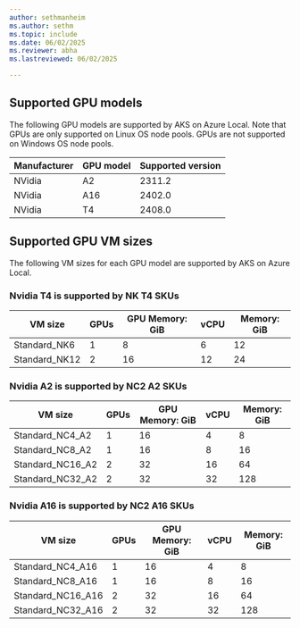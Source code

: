 ```yaml
---
author: sethmanheim
ms.author: sethm
ms.topic: include
ms.date: 06/02/2025
ms.reviewer: abha
ms.lastreviewed: 06/02/2025

---
```


## Supported GPU models

The following GPU models are supported by AKS on Azure Local. Note that GPUs are only supported on Linux OS node pools. GPUs are not supported on Windows OS node pools.

| Manufacturer | GPU model | Supported version |
|--------------|-----------|-------------------|
| NVidia       | A2        | 2311.2            |
| NVidia       | A16       | 2402.0            |
| NVidia       | T4        | 2408.0            |

## Supported GPU VM sizes

The following VM sizes for each GPU model are supported by AKS on Azure Local.

### Nvidia T4 is supported by NK T4 SKUs

| VM size | GPUs | GPU Memory: GiB | vCPU | Memory: GiB |
|-----------------|---|----|-----|----|
| Standard_NK6    | 1 | 8  | 6   | 12 |
| Standard_NK12   | 2 | 16 | 12  | 24 |

### Nvidia A2 is supported by NC2 A2 SKUs

| VM size | GPUs | GPU Memory: GiB | vCPU | Memory: GiB |
|-------------------|---|----|----|----|
| Standard_NC4_A2   | 1 | 16 | 4  | 8  |
| Standard_NC8_A2   | 1 | 16 | 8  | 16 |
| Standard_NC16_A2  | 2 | 32 | 16 | 64 |
| Standard_NC32_A2  | 2 | 32 | 32 | 128 |

### Nvidia A16 is supported by NC2 A16 SKUs

| VM size | GPUs | GPU Memory: GiB | vCPU | Memory: GiB |
|--------------------|---|----|----|----|
| Standard_NC4_A16   | 1 | 16 | 4  | 8  |
| Standard_NC8_A16   | 1 | 16 | 8  | 16 |
| Standard_NC16_A16  | 2 | 32 | 16 | 64 |
| Standard_NC32_A16  | 2 | 32 | 32 | 128 |
